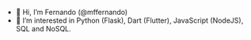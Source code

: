 - 👋 Hi, I’m Fernando (@mffernando)
- 👀 I’m interested in Python (Flask), Dart (Flutter), JavaScript (NodeJS), SQL and NoSQL.

<!--
- 🌱 I’m currently learning Python (Flask), Dart (Flutter), JavaScript (NodeJS), SQL and NoSQL.
- 💞️ I’m looking to collaborate on ...
- 📫 How to reach me ...

<!---
mffernando/mffernando is a ✨ special ✨ repository because its `README.md` (this file) appears on your GitHub profile.
You can click the Preview link to take a look at your changes.
--->
